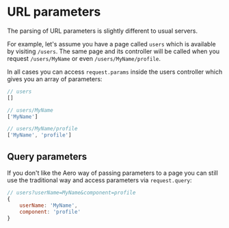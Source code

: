 # URL parameters

The parsing of URL parameters is slightly different to usual servers.

For example, let's assume you have a page called `users` which is available by visiting `/users`. The same page and its controller will be called when you request `/users/MyName` or even `/users/MyName/profile`.

In all cases you can access `request.params` inside the users controller which gives you an array of parameters:

```js
// users
[]

// users/MyName
['MyName']

// users/MyName/profile
['MyName', 'profile']
```

## Query parameters

If you don't like the Aero way of passing parameters to a page you can still use the traditional way and access parameters via `request.query`:

```js
// users?userName=MyName&component=profile
{
	userName: 'MyName',
	component: 'profile'
}
```
